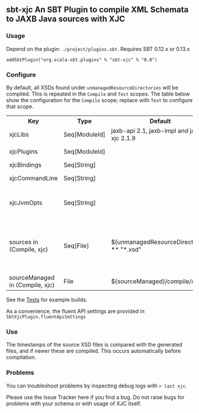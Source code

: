 ## sbt-xjc An SBT Plugin to compile XML Schemata to JAXB Java sources with XJC

### Usage

Depend on the plugin: `./project/plugins.sbt`. Requires SBT 0.12.x or 0.13.x

```
addSbtPlugin("org.scala-sbt.plugins" % "sbt-xjc" % "0.8")
```

### Configure

By default, all XSDs found under `unmanagedResourceDirectories` will be compiled. This is repeated in the
`Compile` and `Test` scopes. The table below show the configuration for the `Compile` scope;
replace with `Test` to configure that scope.

<table>
  <tr>
    <th>Key</th><th>Type</th><th>Default</th><th>Description</th><th>Example</th>
  </tr>
  <tr>
    <td>xjcLibs</td><td>Seq[ModuleId]</td><td>jaxb-api 2.1, jaxb-impl and jaxb-xjc 2.1.9</td>
    <td>The artifacts to download to run XJC</td>
    <td></td>
  </tr>
  <tr>
    <td>xjcPlugins</td><td>Seq[ModuleId]</td><td></td><td>The artifacts to download containing XJC plugins</td>
    <td></td>
  </tr>
  <tr>
    <td>xjcBindings</td><td>Seq[String]</td><td></td><td>Files used to customize JAXB bindings</td>
    <td></td>
  </tr>
  <tr>
    <td>xjcCommandLine</td><td>Seq[String]</td><td></td><td>Additional command line, e.g. -verbose -Xfluent-api</td>
    <td></td>
  </tr>
  <tr>
    <td>xjcJvmOpts</td><td>Seq[String]</td><td></td><td>Additional JVM command line, e.g. -Djavax.xml.accessExternalSchema=file to allow compilation of schemas consisting of multiple files</td>
    <td></td>
  </tr>
  <tr>
    <td>sources in (Compile, xjc)</td><td>Seq[File]</td><td>${unmanagedResourceDirectories} ** "*.xsd"</td><td>Input XSD Files</td>
    <td>sources in (Compile, xjc) &lt;&lt;= sourceDirectory map (_ / "main" / "schema" ** "*.xsd" get)

  </tr>
  <tr>
    <td>sourceManaged in (Compile, xjc)</td><td>File</td><td>${sourceManaged}/compile/xjc</td>
    <td>Target for generated files. Should not be shared with other generated files</td>
    <td></td>
  </tr>
</table>

See the [Tests](https://github.com/sbt/sbt-xjc/tree/master/src/sbt-test/sbt-xjc) for example builds.

As a convenience, the fluent API settings are provided in `SbtXjcPlugin.fluentApiSettings`

### Use

The timestamps of the source XSD files is compared with the generated files, and if newer these are compiled. This
occurs automatically before compilation.

### Problems

You can troubleshoot problems by inspecting debug logs with `> last xjc`.

Please use the Issue Tracker here if you find a bug. Do not raise bugs for problems with your schema or with usage of XJC itself.
